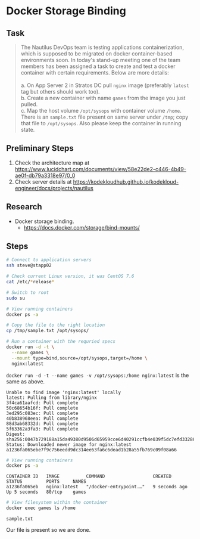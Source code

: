 # Docker Storage Binding

## Task

> The Nautilus DevOps team is testing applications containerization, which is supposed to be migrated on docker container-based environments soon. In today's stand-up meeting one of the team members has been assigned a task to create and test a docker container with certain requirements. Below are more details:<br><br>a. On App Server 2 in Stratos DC pull `nginx` image (preferably `latest` tag but others should work too).<br>b. Create a new container with name `games` from the image you just pulled.<br>c. Map the host volume `/opt/sysops` with container volume `/home`. There is an `sample.txt` file present on same server under `/tmp`; copy that file to `/opt/sysops`. Also please keep the container in running state.

## Preliminary Steps

1. Check the architecture map at https://www.lucidchart.com/documents/view/58e22de2-c446-4b49-ae0f-db79a3318e97/0_0
2. Check server details at https://kodekloudhub.github.io/kodekloud-engineer/docs/projects/nautilus

## Research

* Docker storage binding.
  * https://docs.docker.com/storage/bind-mounts/

## Steps

```bash
# Connect to application servers
ssh steve@stapp02

# Check current Linux version, it was CentOS 7.6
cat /etc/*release*

# Switch to root
sudo su

# View running containers
docker ps -a

# Copy the file to the right location
cp /tmp/sample.txt /opt/sysops/

# Run a container with the requried specs
docker run -d -t \
  --name games \
  --mount type=bind,source=/opt/sysops,target=/home \
  nginx:latest
```

`docker run -d -t --name games -v /opt/sysops:/home nginx:latest` is the same as above.

```
Unable to find image 'nginx:latest' locally
latest: Pulling from library/nginx
3f4ca61aafcd: Pull complete
50c68654b16f: Pull complete
3ed295c083ec: Pull complete
40b838968eea: Pull complete
88d3ab68332d: Pull complete
5f63362a3fa3: Pull complete
Digest: sha256:0047b729188a15da49380d9506d65959cce6d40291ccfb4e039f5dc7efd33286
Status: Downloaded newer image for nginx:latest
a1236fa065ebe7f9c756eedd9dc314ee63fa6c6dead1b28a55fb769c09f08a66
```

```bash
# View running containers
docker ps -a
```

```
CONTAINER ID   IMAGE          COMMAND                  CREATED         STATUS         PORTS     NAMES
a1236fa065eb   nginx:latest   "/docker-entrypoint.…"   9 seconds ago   Up 5 seconds   80/tcp    games
```

```bash
# View filesystem within the container
docker exec games ls /home
```

```
sample.txt
```

Our file is present so we are done.
